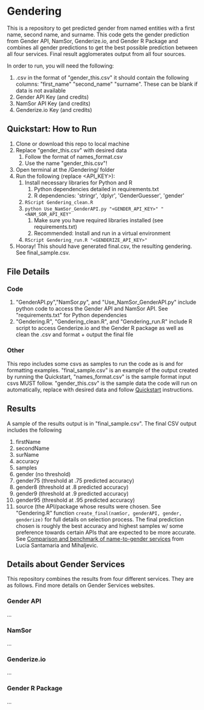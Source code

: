 # Gendering
This is a repository to get predicted gender from named entities with a first name, second name, and surname. This code gets the gender prediction from Gender API, NamSor, Genderize.io, and Gender R Package and combines all gender predictions to get the best possible prediction between all four services. Final result agglomerates output from all four sources.

In order to run, you will need the following:
1. .csv in the format of "gender_this.csv" it should contain the following columns: "first_name" "second_name" "surname". These can be blank if data is not available
2. Gender API Key (and credits)
3. NamSor API Key (and credits)
4. Genderize.io Key (and credits)

## Quickstart: How to Run
1. Clone or download this repo to local machine
2. Replace "gender_this.csv" with desired data
    1. Follow the format of names_format.csv
    2. Use the name "gender_this.csv"!
3. Open terminal at the /Gendering/ folder
4. Run the following (replace <API_KEY>):
    1. Install necessary libraries for Python and R
        1. Python dependencies detailed in requirements.txt
        2. R dependencies: 'stringr', 'dplyr', 'GenderGuesser', 'gender'
    3. `RScript Gendering_clean.R`
    4. `python Use_NamSor_GenderAPI.py "<GENDER_API_KEY>" "<NAM_SOR_API_KEY"`
        1. Make sure you have required libraries installed (see requirements.txt)
        2. Recommended: Install and run in a virtual environment
    5. `RScript Gendering_run.R "<GENDERIZE_API_KEY>"`
5. Hooray! This should have generated final.csv, the resulting gendering. See final_sample.csv.

## File Details
### Code
1. "GenderAPI.py","NamSor.py", and "Use_NamSor_GenderAPI.py" include python code to access the Gender API and NamSor API. See "requirements.txt" for Python dependencies
2. "Gendering.R", "Gendering_clean.R", and "Gendering_run.R" include R script to access Genderize.io and the Gender R package as well as clean the .csv and format + output the final file
### Other
This repo includes some csvs as samples to run the code as is and for formatting examples. "final_sample.csv" is an example of the output created by running the Quickstart, "names_format.csv" is the sample format input csvs MUST follow. "gender_this.csv" is the sample data the code will run on automatically, replace with desired data and follow [Quickstart](##heading-1 "Goto quickstart") instructions.

## Results
A sample of the results output is in "final_sample.csv". The final CSV output includes the following
1. firstName
2. secondName
3. surName
4. accuracy
5. samples
6. gender (no threshold)
7. gender75 (threshold at .75 predicted accuracy)
8. gender8 (threshold at .8 predicted accuracy)
9. gender9 (threshold at .9 predicted accuracy)
10. gender95 (threshold at .95 predicted accuracy)
11. source (the API/package whose results were chosen. See "Gendering.R" function `create_final(namSor, genderAPI, gender, genderize)` for full details on selection process. The final prediction chosen is roughly the best accuracy and highest samples w/ some preference towards certain APIs that are expected to be more accurate. See [Comparison and benchmark of name-to-gender services](https://peerj.com/articles/cs-156/) from Lucia Santamaria and Mihaljevic. 

## Details about Gender Services
This repository combines the results from four different services. They are as follows. Find more details on Gender Services websites.
### Gender API
...
### NamSor
...
### Genderize.io
...
### Gender R Package
...

